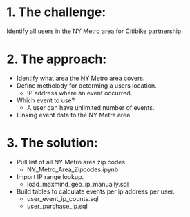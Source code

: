 # 1. The challenge: 
Identify all users in the NY Metro area for Citibike partnership.
# 2. The approach:
- Identify what area the NY Metro area covers.
- Define metholody for determing a users location.
  - IP address where an event occurred.
- Which event to use?
  - A user can have unlimited number of events.
- Linking event data to the NY Metra area.
# 3. The solution:
- Pull list of all NY Metro area zip codes.
  - NY_Metro_Area_Zipcodes.ipynb
- Import IP range lookup.
  - load_maxmind_geo_ip_manually.sql
- Build tables to calculate events per ip address per user.
  - user_event_ip_counts.sql
  - user_purchase_ip.sql
